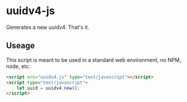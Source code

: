 # uuidv4-js

Generates a new uuidv4. That's it.

## Useage

This script is meant to be used in a standard web environment, no NPM, node, etc.

```html
<script src="uuidv4.js" type="text/javascript"></script>
<script type="text/javascript">
    let uuid = uuidv4.new();
</script>
```
